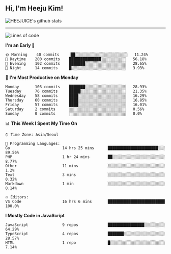 ## Hi, I'm Heeju Kim!

![HEEJUICE's github stats](https://github-readme-stats.vercel.app/api?username=HEEJUICE&show_icons=true)

---
<!--START_SECTION:waka-->
![Lines of code](https://img.shields.io/badge/From%20Hello%20World%20I%27ve%20Written-17.8%20million%20lines%20of%20code-blue)

**I'm an Early 🐤** 

```text
🌞 Morning    40 commits     ██░░░░░░░░░░░░░░░░░░░░░░░   11.24% 
🌆 Daytime    200 commits    ██████████████░░░░░░░░░░░   56.18% 
🌃 Evening    102 commits    ███████░░░░░░░░░░░░░░░░░░   28.65% 
🌙 Night      14 commits     █░░░░░░░░░░░░░░░░░░░░░░░░   3.93%

```
📅 **I'm Most Productive on Monday** 

```text
Monday       103 commits    ███████░░░░░░░░░░░░░░░░░░   28.93% 
Tuesday      76 commits     █████░░░░░░░░░░░░░░░░░░░░   21.35% 
Wednesday    58 commits     ████░░░░░░░░░░░░░░░░░░░░░   16.29% 
Thursday     60 commits     ████░░░░░░░░░░░░░░░░░░░░░   16.85% 
Friday       57 commits     ████░░░░░░░░░░░░░░░░░░░░░   16.01% 
Saturday     2 commits      ░░░░░░░░░░░░░░░░░░░░░░░░░   0.56% 
Sunday       0 commits      ░░░░░░░░░░░░░░░░░░░░░░░░░   0.0%

```


📊 **This Week I Spent My Time On** 

```text
⌚︎ Time Zone: Asia/Seoul

💬 Programming Languages: 
Go                       14 hrs 25 mins      ██████████████████████░░░   89.56% 
PHP                      1 hr 24 mins        ██░░░░░░░░░░░░░░░░░░░░░░░   8.77% 
Other                    11 mins             ░░░░░░░░░░░░░░░░░░░░░░░░░   1.2% 
Text                     3 mins              ░░░░░░░░░░░░░░░░░░░░░░░░░   0.32% 
Markdown                 1 min               ░░░░░░░░░░░░░░░░░░░░░░░░░   0.14%

🔥 Editors: 
VS Code                  16 hrs 6 mins       █████████████████████████   100.0%

```

**I Mostly Code in JavaScript** 

```text
JavaScript               9 repos             ████████████████░░░░░░░░░   64.29% 
TypeScript               4 repos             ███████░░░░░░░░░░░░░░░░░░   28.57% 
HTML                     1 repo              █░░░░░░░░░░░░░░░░░░░░░░░░   7.14%

```



<!--END_SECTION:waka-->
